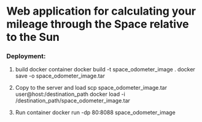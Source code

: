 # Web application for calculating your mileage through the Space relative to the Sun

### Deployment:
1. build docker container
    docker build -t space_odometer_image .
    docker save -o space_odometer_image.tar 

2. Copy to the server and load
    scp space_odometer_image.tar user@host:/destination_path
    docker load -i /destination_path/space_odometer_image.tar

4. Run container
    docker run -dp 80:8088 space_odometer_image


